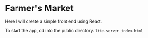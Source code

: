 # Farmer's Market

Here I will create a simple front end using React.

To start the app, cd into the public directory.
`lite-server index.html`